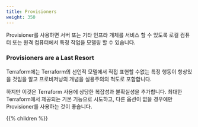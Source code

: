```yaml
---
title: Provisioners
weight: 350
---
```


Provisioner를 사용하면 서버 또는 기타 인프라 개체를 서비스 할 수 있도록 로컬 컴퓨터 또는 원격 컴퓨터에서 특정 작업을 모델링 할 수 있습니다.

### Provisioners are a Last Resort

Terraform에는 Terraform의 선언적 모델에서 직접 표현할 수없는 특정 행동이 항상있을 것임을 알고 프로비저닝의 개념을 실용주의의 척도로 포함합니다.

하지만 이것은 Terraform 사용에 상당한 복잡성과 불확실성을 추가합니다. 최대한 Terraform에서 제공되는 기본 기능으로 시도하고, 다른 옵션이 없을 경우에만 Provisioner를 사용하는 것이 좋습니다.

{{% children %}}
